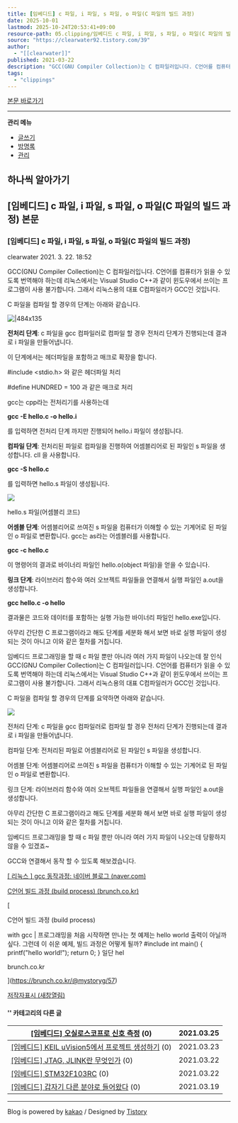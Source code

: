 ```yaml
---
title: [임베디드] c 파일, i 파일, s 파일, o 파일(C 파일의 빌드 과정)
date: 2025-10-01
lastmod: 2025-10-24T20:53:41+09:00
resource-path: 05.clipping/임베디드 c 파일, i 파일, s 파일, o 파일(C 파일의 빌드 과정).md
source: "https://clearwater92.tistory.com/39"
author:
  - "[[clearwater]]"
published: 2021-03-22
description: "GCC(GNU Compiler Collection)는 C 컴파일러입니다. C언어를 컴퓨터가 읽을 수 있도록 번역해야 하는데 리눅스에서는 Visual Studio C++과 같이 윈도우에서 쓰이는 프로그램이 사용 불가합니다. 그래서 리눅스용의 대표 C컴파일러가 GCC인 것입니다. C 파일을 컴파일 할 경우의 단계는 아래와 같습니다. 전처리 단계 : c 파일을 gcc 컴파일러로 컴파일 할 경우 전처리 단계가 진행되는데 결과로 i 파일을 만들어냅니다. 이 단계에서는 헤더파일을 포함하고 매크로 확장을 합니다. #include 와 같은 헤더파일 처리 #define HUNDRED = 100 과 같은 매크로 처리 gcc는 cpp라는 전처리기를 사용하는데 gcc -E hello.c -o hello.i 를 입력하면 전처리.."
tags:
  - "clippings"
---
```

[본문 바로가기](https://clearwater92.tistory.com/#dkBody)

---

**관리 메뉴**
- [글쓰기](https://clearwater92.tistory.com/manage/entry/post "글쓰기")
- [방명록](https://clearwater92.tistory.com/guestbook "방명록")
- [관리](https://clearwater92.tistory.com/manage "관리")

## 하나씩 알아가기

## \[임베디드\] c 파일, i 파일, s 파일, o 파일(C 파일의 빌드 과정) 본문

### \[임베디드\] c 파일, i 파일, s 파일, o 파일(C 파일의 빌드 과정)

clearwater 2021. 3. 22. 18:52

GCC(GNU Compiler Collection)는 C 컴파일러입니다. C언어를 컴퓨터가 읽을 수 있도록 번역해야 하는데 리눅스에서는 Visual Studio C++과 같이 윈도우에서 쓰이는 프로그램이 사용 불가합니다. 그래서 리눅스용의 대표 C컴파일러가 GCC인 것입니다.

C 파일을 컴파일 할 경우의 단계는 아래와 같습니다.

![|484x135](https://img1.daumcdn.net/thumb/R1280x0/?scode=mtistory2&fname=https%3A%2F%2Fblog.kakaocdn.net%2Fdna%2Fx8xPL%2Fbtq0HabcJAh%2FAAAAAAAAAAAAAAAAAAAAANgUQzVK8XIERQ-vN_51KV9CNBPL9b-U3RQnTbnHBQWR%2Fimg.png%3Fcredential%3DyqXZFxpELC7KVnFOS48ylbz2pIh7yKj8%26expires%3D1761922799%26allow_ip%3D%26allow_referer%3D%26signature%3Dw5SavbZCx%252FvwB5QvzlwXj4ws29g%253D)

**전처리 단계**: c 파일을 gcc 컴파일러로 컴파일 할 경우 전처리 단계가 진행되는데 결과로 i 파일을 만들어냅니다.

이 단계에서는 헤더파일을 포함하고 매크로 확장을 합니다.

\#include <stdio.h> 와 같은 헤더파일 처리

\#define HUNDRED = 100 과 같은 매크로 처리

gcc는 cpp라는 전처리기를 사용하는데

**gcc -E hello.c -o hello.i**

를 입력하면 전처리 단계 까지만 진행되어 hello.i 파일이 생성됩니다.

**컴파일 단계**: 전처리된 파일로 컴파일을 진행하여 어셈블리어로 된 파일인 s 파일을 생성합니다. cll 을 사용합니다.

**gcc -S hello.c**

를 입력하면 hello.s 파일이 생성됩니다.

![](https://img1.daumcdn.net/thumb/R1280x0/?scode=mtistory2&fname=https%3A%2F%2Fblog.kakaocdn.net%2Fdna%2Fb0NjMT%2Fbtq1pz2N6Pn%2FAAAAAAAAAAAAAAAAAAAAAHNVG4D3l1GbNEDQPyM8wlCzgU_B10_S1AqdAtjg_icm%2Fimg.png%3Fcredential%3DyqXZFxpELC7KVnFOS48ylbz2pIh7yKj8%26expires%3D1761922799%26allow_ip%3D%26allow_referer%3D%26signature%3D3H0FXadVWoOBV8Ar7CvQDaVcOXQ%253D)

hello.s 파일(어셈블리 코드)

**어셈블 단계**: 어셈블리어로 쓰여진 s 파일을 컴퓨터가 이해할 수 있는 기계어로 된 파일인 o 파일로 변환합니다. gcc는 as라는 어셈블러를 사용합니다.

**gcc -c hello.c**

이 명령어의 결과로 바이너리 파일인 hello.o(object 파일)을 얻을 수 있습니다.

**링크 단계**: 라이브러리 함수와 여러 오브젝트 파일들을 연결해서 실행 파일인 a.out을 생성합니다.

**gcc hello.c -o hello**

결과물은 코드와 데이터를 포함하는 실행 가능한 바이너리 파일인 hello.exe입니다.

아무리 간단한 C 프로그램이라고 해도 단계를 세분화 해서 보면 바로 실행 파일이 생성되는 것이 아니고 이와 같은 절차를 거칩니다.

임베디드 프로그래밍을 할 때 c 파일 뿐만 아니라 여러 가지 파일이 나오는데 잘 인식GCC(GNU Compiler Collection)는 C 컴파일러입니다. C언어를 컴퓨터가 읽을 수 있도록 번역해야 하는데 리눅스에서는 Visual Studio C++과 같이 윈도우에서 쓰이는 프로그램이 사용 불가합니다. 그래서 리눅스용의 대표 C컴파일러가 GCC인 것입니다.

C 파일을 컴파일 할 경우의 단계를 요약하면 아래와 같습니다.

![](https://img1.daumcdn.net/thumb/R1280x0/?scode=mtistory2&fname=https%3A%2F%2Fblog.kakaocdn.net%2Fdna%2Feu1UH7%2Fbtq1qOk8XgQ%2FAAAAAAAAAAAAAAAAAAAAAD7kgMOO7IdoZ9Zyp5Sk-7H8rNdMhmpRFRiaOaZ-LT0m%2Fimg.png%3Fcredential%3DyqXZFxpELC7KVnFOS48ylbz2pIh7yKj8%26expires%3D1761922799%26allow_ip%3D%26allow_referer%3D%26signature%3D5EsitznxydhomKVz6bozF1guyu4%253D)

전처리 단계: c 파일을 gcc 컴파일러로 컴파일 할 경우 전처리 단계가 진행되는데 결과로 i 파일을 만들어냅니다.

컴파일 단계: 전처리된 파일로 어셈블리어로 된 파일인 s 파일을 생성합니다.

어셈블 단계: 어셈블리어로 쓰여진 s 파일을 컴퓨터가 이해할 수 있는 기계어로 된 파일인 o 파일로 변환합니다.

링크 단계: 라이브러리 함수와 여러 오브젝트 파일들을 연결해서 실행 파일인 a.out을 생성합니다.

아무리 간단한 C 프로그램이라고 해도 단계를 세분화 해서 보면 바로 실행 파일이 생성되는 것이 아니고 이와 같은 절차를 거칩니다.

임베디드 프로그래밍을 할 때 c 파일 뿐만 아니라 여러 가지 파일이 나오는데 당황하지 않을 수 있겠죠~

GCC와 연결해서 동작 할 수 있도록 해보겠습니다.

[\[ 리눅스 \] gcc 동작과정: 네이버 블로그 (naver.com)](https://m.blog.naver.com/PostView.nhn?blogId=ekthatkxkd&logNo=221218928935&proxyReferer=https:%2F%2Fwww.google.com%2F)

[C언어 빌드 과정 (build process) (brunch.co.kr)](https://brunch.co.kr/@mystoryg/57)

[

C언어 빌드 과정 (build process)

with gcc | 프로그래밍을 처음 시작하면 만나는 첫 예제는 hello world 출력이 아닐까 싶다. 그런데 이 쉬운 예제, 빌드 과정은 어떻게 될까? \#include int main() { printf("hello world!"); return 0; } 일단 hel

brunch.co.kr

](https://brunch.co.kr/@mystoryg/57)

[저작자표시 (새창열림)](https://creativecommons.org/licenses/by/4.0/deed.ko)

#### '' 카테고리의 다른 글

| [\[임베디드\] 오실로스코프로 신호 측정](https://clearwater92.tistory.com/41) (0) | 2021.03.25 |
| --- | --- |
| [\[임베디드\] KEIL uVision5에서 프로젝트 생성하기](https://clearwater92.tistory.com/40) (0) | 2021.03.23 |
| [\[임베디드\] JTAG, JLINK란 무엇인가](https://clearwater92.tistory.com/38) (0) | 2021.03.22 |
| [\[임베디드\] STM32F103RC](https://clearwater92.tistory.com/37) (0) | 2021.03.22 |
| [\[임베디드\] 갑자기 다른 분야로 들어왔다](https://clearwater92.tistory.com/36) (0) | 2021.03.19 |

---

Blog is powered by [kakao](http://www.kakaocorp.com/) / Designed by [Tistory](http://www.tistory.com/)